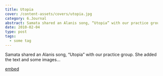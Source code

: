 ```yaml
---
title: Utopia
cover: /content-assets/covers/utopia.jpg
category: 6.Journal
abstract: Samata shared an Alanis song, “Utopia” with our practice group. She added the text and some images…
date: 2010-02-04
type: post
tags:
  - some tag
---
```


Samata shared an Alanis song, “Utopia” with our practice group. She added the text and some images…

[embed](https://www.youtube.com/watch?v=kQ6rQfKoOuY)
